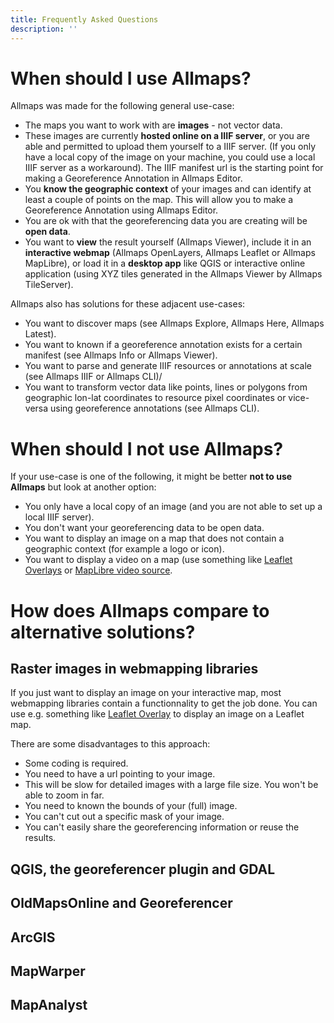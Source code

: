 ```yaml
---
title: Frequently Asked Questions
description: ''
---
```


# When should I use Allmaps?

Allmaps was made for the following general use-case:

- The maps you want to work with are **images** - not vector data.
- These images are currently **hosted online on a IIIF server**, or you are able and permitted to upload them yourself to a IIIF server. (If you only have a local copy of the image on your machine, you could use a local IIIF server as a workaround). The IIIF manifest url is the starting point for making a Georeference Annotation in Allmaps Editor.
- You **know the geographic context** of your images and can identify at least a couple of points on the map. This will allow you to make a Georeference Annotation using Allmaps Editor.
- You are ok with that the georeferencing data you are creating will be **open data**.
- You want to **view** the result yourself (Allmaps Viewer), include it in an **interactive webmap** (Allmaps OpenLayers, Allmaps Leaflet or Allmaps MapLibre), or load it in a **desktop app** like QGIS or interactive online application (using XYZ tiles generated in the Allmaps Viewer by Allmaps TileServer).

Allmaps also has solutions for these adjacent use-cases:

- You want to discover maps (see Allmaps Explore, Allmaps Here, Allmaps Latest).
- You want to known if a georeference annotation exists for a certain manifest (see Allmaps Info or Allmaps Viewer).
- You want to parse and generate IIIF resources or annotations at scale (see Allmaps IIIF or Allmaps CLI)/
- You want to transform vector data like points, lines or polygons from geographic lon-lat coordinates to resource pixel coordinates or vice-versa using georeference annotations (see Allmaps CLI).

# When should I not use Allmaps?

If your use-case is one of the following, it might be better **not to use Allmaps** but look at another option:

- You only have a local copy of an image (and you are not able to set up a local IIIF server).
- You don't want your georeferencing data to be open data.
- You want to display an image on a map that does not contain a geographic context (for example a logo or icon).
- You want to display a video on a map (use something like [Leaflet Overlays](https://leafletjs.com/examples/overlays/) or [MapLibre video source](https://maplibre.org/maplibre-gl-js/docs/examples/video-on-a-map/).

# How does Allmaps compare to alternative solutions?

## Raster images in webmapping libraries

If you just want to display an image on your interactive map, most webmapping libraries contain a functionnality to get the job done. You can use e.g. something like [Leaflet Overlay](https://leafletjs.com/examples/overlays/) to display an image on a Leaflet map.

There are some disadvantages to this approach:

- Some coding is required.
- You need to have a url pointing to your image.
- This will be slow for detailed images with a large file size. You won't be able to zoom in far.
- You need to known the bounds of your (full) image.
- You can't cut out a specific mask of your image.
- You can't easily share the georeferencing information or reuse the results.

## QGIS, the georeferencer plugin and GDAL

## OldMapsOnline and Georeferencer

## ArcGIS

## MapWarper

## MapAnalyst
